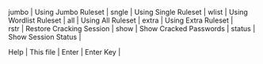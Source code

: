 jumbo                      | Using Jumbo Ruleset                               |
sngle                      | Using Single Ruleset                              |
wlist                      | Using Wordlist Ruleset                            |
all                        | Using All Ruleset                                 |
extra                      | Using Extra Ruleset                               |  
rstr                       | Restore Cracking Session                          |
show                       | Show Cracked Passwords                            |
status                     | Show Session Status                               |


Help                       | This file                                         |
Enter                      | Enter Key                                         |
